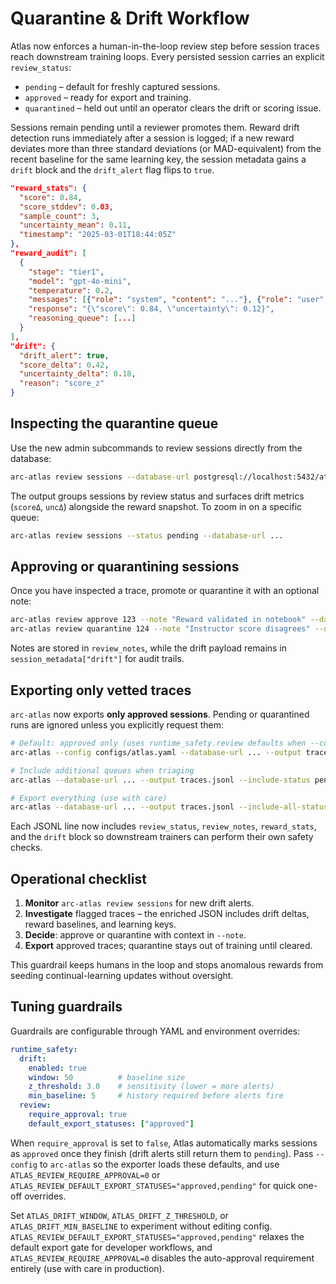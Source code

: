 # Quarantine & Drift Workflow

Atlas now enforces a human-in-the-loop review step before session traces reach downstream training loops. Every persisted session carries an explicit `review_status`:

- `pending` – default for freshly captured sessions.
- `approved` – ready for export and training.
- `quarantined` – held out until an operator clears the drift or scoring issue.

Sessions remain pending until a reviewer promotes them. Reward drift detection runs immediately after a session is logged; if a new reward deviates more than three standard deviations (or MAD-equivalent) from the recent baseline for the same learning key, the session metadata gains a `drift` block and the `drift_alert` flag flips to `true`.

```json
"reward_stats": {
  "score": 0.84,
  "score_stddev": 0.03,
  "sample_count": 3,
  "uncertainty_mean": 0.11,
  "timestamp": "2025-03-01T18:44:05Z"
},
"reward_audit": [
  {
    "stage": "tier1",
    "model": "gpt-4o-mini",
    "temperature": 0.2,
    "messages": [{"role": "system", "content": "..."}, {"role": "user", "content": "..."}],
    "response": "{\"score\": 0.84, \"uncertainty\": 0.12}",
    "reasoning_queue": [...]
  }
],
"drift": {
  "drift_alert": true,
  "score_delta": 0.42,
  "uncertainty_delta": 0.18,
  "reason": "score_z"
}
```

## Inspecting the quarantine queue

Use the new admin subcommands to review sessions directly from the database:

```bash
arc-atlas review sessions --database-url postgresql://localhost:5432/atlas
```

The output groups sessions by review status and surfaces drift metrics (`scoreΔ`, `uncΔ`) alongside the reward snapshot. To zoom in on a specific queue:

```bash
arc-atlas review sessions --status pending --database-url ...
```

## Approving or quarantining sessions

Once you have inspected a trace, promote or quarantine it with an optional note:

```bash
arc-atlas review approve 123 --note "Reward validated in notebook" --database-url ...
arc-atlas review quarantine 124 --note "Instructor score disagrees" --database-url ...
```

Notes are stored in `review_notes`, while the drift payload remains in `session_metadata["drift"]` for audit trails.

## Exporting only vetted traces

`arc-atlas` now exports **only approved sessions**. Pending or quarantined runs are ignored unless you explicitly request them:

```bash
# Default: approved only (uses runtime_safety.review defaults when --config is supplied)
arc-atlas --config configs/atlas.yaml --database-url ... --output traces.jsonl

# Include additional queues when triaging
arc-atlas --database-url ... --output traces.jsonl --include-status pending

# Export everything (use with care)
arc-atlas --database-url ... --output traces.jsonl --include-all-statuses
```

Each JSONL line now includes `review_status`, `review_notes`, `reward_stats`, and the `drift` block so downstream trainers can perform their own safety checks.

## Operational checklist

1. **Monitor** `arc-atlas review sessions` for new drift alerts.
2. **Investigate** flagged traces – the enriched JSON includes drift deltas, reward baselines, and learning keys.
3. **Decide**: approve or quarantine with context in `--note`.
4. **Export** approved traces; quarantine stays out of training until cleared.

This guardrail keeps humans in the loop and stops anomalous rewards from seeding continual-learning updates without oversight.

## Tuning guardrails

Guardrails are configurable through YAML and environment overrides:

```yaml
runtime_safety:
  drift:
    enabled: true
    window: 50          # baseline size
    z_threshold: 3.0    # sensitivity (lower = more alerts)
    min_baseline: 5     # history required before alerts fire
  review:
    require_approval: true
    default_export_statuses: ["approved"]
```

When `require_approval` is set to `false`, Atlas automatically marks sessions as `approved` once they finish (drift alerts still return them to `pending`). Pass `--config` to `arc-atlas` so the exporter loads these defaults, and use `ATLAS_REVIEW_REQUIRE_APPROVAL=0` or `ATLAS_REVIEW_DEFAULT_EXPORT_STATUSES="approved,pending"` for quick one-off overrides.

Set `ATLAS_DRIFT_WINDOW`, `ATLAS_DRIFT_Z_THRESHOLD`, or `ATLAS_DRIFT_MIN_BASELINE` to experiment without editing config. `ATLAS_REVIEW_DEFAULT_EXPORT_STATUSES="approved,pending"` relaxes the default export gate for developer workflows, and `ATLAS_REVIEW_REQUIRE_APPROVAL=0` disables the auto-approval requirement entirely (use with care in production).
